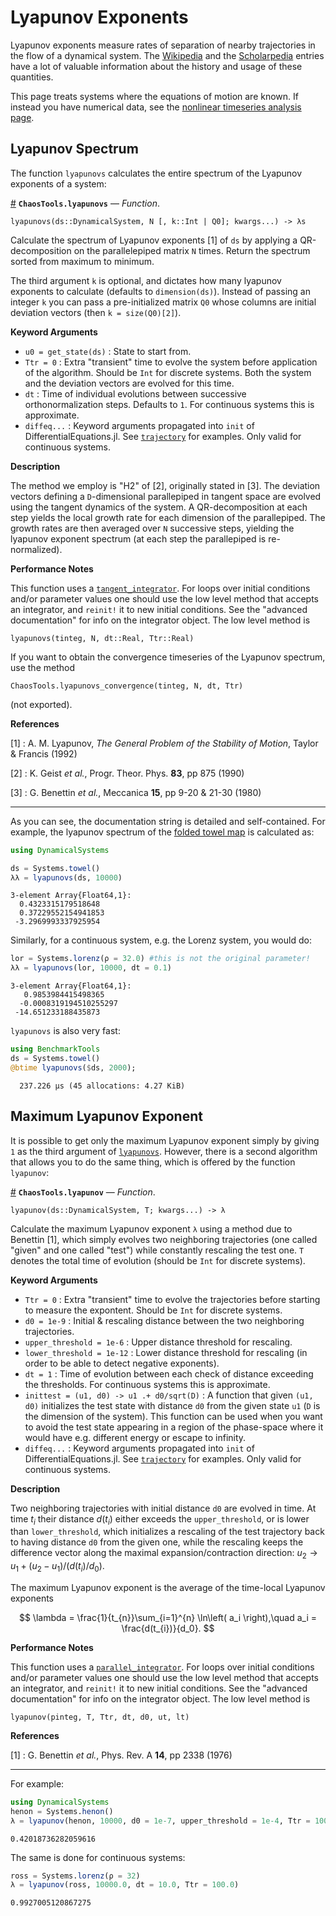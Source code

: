 
<a id='Lyapunov-Exponents-1'></a>

# Lyapunov Exponents


Lyapunov exponents measure rates of separation of nearby trajectories in the flow of a dynamical system. The [Wikipedia](https://en.wikipedia.org/wiki/Lyapunov_exponent) and the [Scholarpedia](http://www.scholarpedia.org/article/Lyapunov_exponent) entries have a lot of valuable information about the history and usage of these quantities.


This page treats systems where the equations of motion are known. If instead you have numerical data, see the [nonlinear timeseries analysis page](nlts).


<a id='Lyapunov-Spectrum-1'></a>

## Lyapunov Spectrum


The function `lyapunovs` calculates the entire spectrum of the Lyapunov exponents of a system:

<a id='ChaosTools.lyapunovs' href='#ChaosTools.lyapunovs'>#</a>
**`ChaosTools.lyapunovs`** &mdash; *Function*.



```
lyapunovs(ds::DynamicalSystem, N [, k::Int | Q0]; kwargs...) -> λs
```

Calculate the spectrum of Lyapunov exponents [1] of `ds` by applying a QR-decomposition on the parallelepiped matrix `N` times. Return the spectrum sorted from maximum to minimum.

The third argument `k` is optional, and dictates how many lyapunov exponents to calculate (defaults to `dimension(ds)`). Instead of passing an integer `k` you can pass a pre-initialized matrix `Q0` whose columns are initial deviation vectors (then `k = size(Q0)[2]`).

**Keyword Arguments**

  * `u0 = get_state(ds)` : State to start from.
  * `Ttr = 0` : Extra "transient" time to evolve the system before application of the algorithm. Should be `Int` for discrete systems. Both the system and the deviation vectors are evolved for this time.
  * `dt` : Time of individual evolutions between successive orthonormalization steps. Defaults to `1`. For continuous systems this is approximate.
  * `diffeq...` : Keyword arguments propagated into `init` of DifferentialEquations.jl. See [`trajectory`](../definition/evolve.md#DynamicalSystemsBase.trajectory) for examples. Only valid for continuous systems.

**Description**

The method we employ is "H2" of [2], originally stated in [3]. The deviation vectors defining a `D`-dimensional parallepiped in tangent space are evolved using the tangent dynamics of the system. A QR-decomposition at each step yields the local growth rate for each dimension of the parallepiped. The growth rates are then averaged over `N` successive steps, yielding the lyapunov exponent spectrum (at each step the parallepiped is re-normalized).

**Performance Notes**

This function uses a [`tangent_integrator`](../advanced.md#DynamicalSystemsBase.tangent_integrator). For loops over initial conditions and/or parameter values one should use the low level method that accepts an integrator, and `reinit!` it to new initial conditions. See the "advanced documentation" for info on the integrator object. The low level method is

```
lyapunovs(tinteg, N, dt::Real, Ttr::Real)
```

If you want to obtain the convergence timeseries of the Lyapunov spectrum, use the method

```
ChaosTools.lyapunovs_convergence(tinteg, N, dt, Ttr)
```

(not exported).

**References**

[1] : A. M. Lyapunov, *The General Problem of the Stability of Motion*, Taylor & Francis (1992)

[2] : K. Geist *et al.*, Progr. Theor. Phys. **83**, pp 875 (1990)

[3] : G. Benettin *et al.*, Meccanica **15**, pp 9-20 & 21-30 (1980)


---


As you can see, the documentation string is detailed and self-contained. For example, the lyapunov spectrum of the [folded towel map](http://www.scholarpedia.org/article/Hyperchaos) is calculated as:


```julia
using DynamicalSystems

ds = Systems.towel()
λλ = lyapunovs(ds, 10000)
```

```
3-element Array{Float64,1}:
  0.4323315179518648
  0.37229552154941853
 -3.2969993337925954
```


Similarly, for a continuous system, e.g. the Lorenz system, you would do:


```julia
lor = Systems.lorenz(ρ = 32.0) #this is not the original parameter!
λλ = lyapunovs(lor, 10000, dt = 0.1)
```

```
3-element Array{Float64,1}:
   0.9853984415498365
  -0.0008319194510255297
 -14.651233188435873
```


`lyapunovs` is also very fast:


```julia
using BenchmarkTools
ds = Systems.towel()
@btime lyapunovs($ds, 2000);
```


```
  237.226 μs (45 allocations: 4.27 KiB)
```


<a id='Maximum-Lyapunov-Exponent-1'></a>

## Maximum Lyapunov Exponent


It is possible to get only the maximum Lyapunov exponent simply by giving `1` as the third argument of [`lyapunovs`](lyapunovs.md#ChaosTools.lyapunovs). However, there is a second algorithm that allows you to do the same thing, which is offered by the function `lyapunov`:

<a id='ChaosTools.lyapunov' href='#ChaosTools.lyapunov'>#</a>
**`ChaosTools.lyapunov`** &mdash; *Function*.



```
lyapunov(ds::DynamicalSystem, Τ; kwargs...) -> λ
```

Calculate the maximum Lyapunov exponent `λ` using a method due to Benettin [1], which simply evolves two neighboring trajectories (one called "given" and one called "test") while constantly rescaling the test one. `T`  denotes the total time of evolution (should be `Int` for discrete systems).

**Keyword Arguments**

  * `Ttr = 0` : Extra "transient" time to evolve the trajectories before starting to measure the expontent. Should be `Int` for discrete systems.
  * `d0 = 1e-9` : Initial & rescaling distance between the two neighboring trajectories.
  * `upper_threshold = 1e-6` : Upper distance threshold for rescaling.
  * `lower_threshold = 1e-12` : Lower distance threshold for rescaling (in order to  be able to detect negative exponents).
  * `dt = 1` : Time of evolution between each check of distance exceeding the thresholds. For continuous systems this is approximate.
  * `inittest = (u1, d0) -> u1 .+ d0/sqrt(D)` : A function that given `(u1, d0)` initializes the test state with distance `d0` from the given state `u1` (`D` is the dimension of the system). This function can be used when you want to avoid the test state appearing in a region of the phase-space where it would have e.g. different energy or escape to infinity.
  * `diffeq...` : Keyword arguments propagated into `init` of DifferentialEquations.jl. See [`trajectory`](../definition/evolve.md#DynamicalSystemsBase.trajectory) for examples. Only valid for continuous systems.

**Description**

Two neighboring trajectories with initial distance `d0` are evolved in time. At time $t_i$ their distance $d(t_i)$ either exceeds the `upper_threshold`, or is lower than `lower_threshold`, which initializes a rescaling of the test trajectory back to having distance `d0` from the given one, while the rescaling keeps the difference vector along the maximal expansion/contraction direction: $u_2 \to u_1+(u_2−u_1)/(d(t_i)/d_0)$.

The maximum Lyapunov exponent is the average of the time-local Lyapunov exponents

$$
\lambda = \frac{1}{t_{n}}\sum_{i=1}^{n}
\ln\left( a_i \right),\quad a_i = \frac{d(t_{i})}{d_0}.
$$

**Performance Notes**

This function uses a [`parallel_integrator`](../advanced.md#DynamicalSystemsBase.parallel_integrator). For loops over initial conditions and/or parameter values one should use the low level method that accepts an integrator, and `reinit!` it to new initial conditions. See the "advanced documentation" for info on the integrator object. The low level method is

```
lyapunov(pinteg, T, Ttr, dt, d0, ut, lt)
```

**References**

[1] : G. Benettin *et al.*, Phys. Rev. A **14**, pp 2338 (1976)


---


For example:


```julia
using DynamicalSystems
henon = Systems.henon()
λ = lyapunov(henon, 10000, d0 = 1e-7, upper_threshold = 1e-4, Ttr = 100)
```

```
0.42018736282059616
```


The same is done for continuous systems:


```julia
ross = Systems.lorenz(ρ = 32)
λ = lyapunov(ross, 10000.0, dt = 10.0, Ttr = 100.0)
```

```
0.9927005120867275
```

